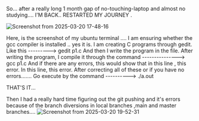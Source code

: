 So...
after a really long 1 month gap of no-touching-laptop and almost no studying....
I'M BACK..
RESTARTED MY JOURNEY .

![Screenshot from 2025-03-20 17-48-16](https://github.com/user-attachments/assets/1ac49f41-0463-4725-84d3-76e8183429ae)

Here, is the screenshot of my ubuntu terminal ....
I am ensuring whether the gcc compiler is installed .. yes it is.
I am creating C programs through gedit.
Like this ---------> gedit p1.c
And then I write the program in the file.
After writing the program, I compile it through the command ---------------> gcc p1.c
And if there are any errors, this would show that in this line , this error. In this line, this error. After correcting all of these or if you have no errors.......
Go execute by the command ---------->  ./a.out

THAT'S IT...

Then I had a really hard time figuring out the git pushing and it's errors because of the branch diversions in local branches ,main and master branches....
![Screenshot from 2025-03-20 19-52-31](https://github.com/user-attachments/assets/c8a006fb-93a0-4af6-9365-7a8f89592ffa)
